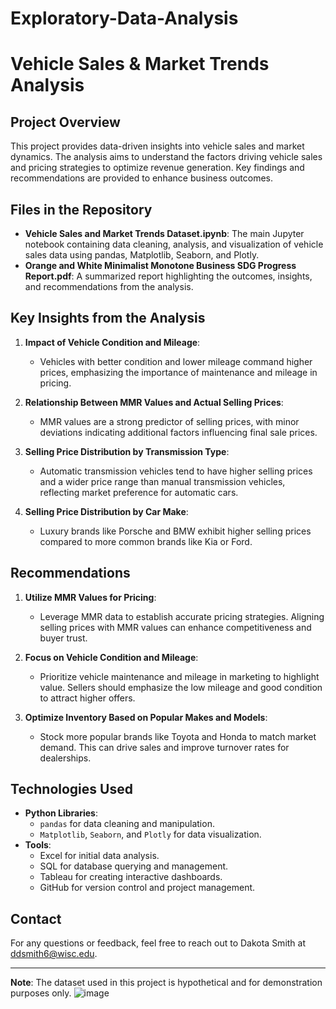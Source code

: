 # Exploratory-Data-Analysis

# Vehicle Sales & Market Trends Analysis

## Project Overview

This project provides data-driven insights into vehicle sales and market dynamics. The analysis aims to understand the factors driving vehicle sales and pricing strategies to optimize revenue generation. Key findings and recommendations are provided to enhance business outcomes.

## Files in the Repository

- **Vehicle Sales and Market Trends Dataset.ipynb**: The main Jupyter notebook containing data cleaning, analysis, and visualization of vehicle sales data using pandas, Matplotlib, Seaborn, and Plotly.
- **Orange and White Minimalist Monotone Business SDG Progress Report.pdf**: A summarized report highlighting the outcomes, insights, and recommendations from the analysis.

## Key Insights from the Analysis

1. **Impact of Vehicle Condition and Mileage**:
   - Vehicles with better condition and lower mileage command higher prices, emphasizing the importance of maintenance and mileage in pricing.
   
2. **Relationship Between MMR Values and Actual Selling Prices**:
   - MMR values are a strong predictor of selling prices, with minor deviations indicating additional factors influencing final sale prices.

3. **Selling Price Distribution by Transmission Type**:
   - Automatic transmission vehicles tend to have higher selling prices and a wider price range than manual transmission vehicles, reflecting market preference for automatic cars.

4. **Selling Price Distribution by Car Make**:
   - Luxury brands like Porsche and BMW exhibit higher selling prices compared to more common brands like Kia or Ford.

## Recommendations

1. **Utilize MMR Values for Pricing**:
   - Leverage MMR data to establish accurate pricing strategies. Aligning selling prices with MMR values can enhance competitiveness and buyer trust.

2. **Focus on Vehicle Condition and Mileage**:
   - Prioritize vehicle maintenance and mileage in marketing to highlight value. Sellers should emphasize the low mileage and good condition to attract higher offers.

3. **Optimize Inventory Based on Popular Makes and Models**:
   - Stock more popular brands like Toyota and Honda to match market demand. This can drive sales and improve turnover rates for dealerships.

## Technologies Used

- **Python Libraries**:
  - `pandas` for data cleaning and manipulation.
  - `Matplotlib`, `Seaborn`, and `Plotly` for data visualization.
- **Tools**:
  - Excel for initial data analysis.
  - SQL for database querying and management.
  - Tableau for creating interactive dashboards.
  - GitHub for version control and project management.

## Contact

For any questions or feedback, feel free to reach out to Dakota Smith at ddsmith6@wisc.edu.

---

**Note**: The dataset used in this project is hypothetical and for demonstration purposes only.
![image](https://github.com/user-attachments/assets/e111cd81-0d7b-4e0f-976d-b5c4eb06138e)
